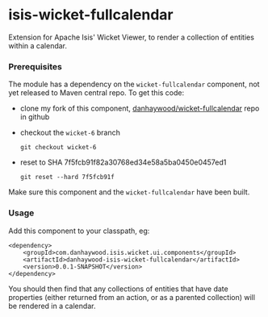 isis-wicket-fullcalendar
========================

Extension for Apache Isis' Wicket Viewer, to render a collection of entities within a calendar.  

### Prerequisites

The module has a dependency on the `wicket-fullcalendar` component, not yet released to Maven central repo.  To get this code:

* clone my fork of this component, [danhaywood/wicket-fullcalendar](https://github.com/danhaywood/wicket-fullcalendar) repo in github

* checkout the `wicket-6` branch

    `git checkout wicket-6`
* reset to SHA 7f5fcb91f82a30768ed34e58a5ba0450e0457ed1

    `git reset --hard 7f5fcb91f`


Make sure this component and the `wicket-fullcalendar` have been built.


### Usage

Add this component to your classpath, eg:

    <dependency>
        <groupId>com.danhaywood.isis.wicket.ui.components</groupId>
        <artifactId>danhaywood-isis-wicket-fullcalendar</artifactId>
        <version>0.0.1-SNAPSHOT</version>
    </dependency>


You should then find that any collections of entities that have date properties (either returned from an action, or as a parented collection) will be rendered in a calendar.